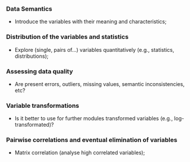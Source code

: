### Data Semantics
  * Introduce the variables with their meaning and characteristics;
### Distribution of the variables and statistics
  * Explore (single, pairs of…) variables quantitatively (e.g., statistics, distributions);
### Assessing data quality
  * Are present errors, outliers, missing values, semantic inconsistencies, etc?
### Variable transformations
  * Is it better to use for further modules transformed variables (e.g., log-transformated)?
### Pairwise correlations and eventual elimination of variables
  * Matrix correlation (analyse high correlated variables);
